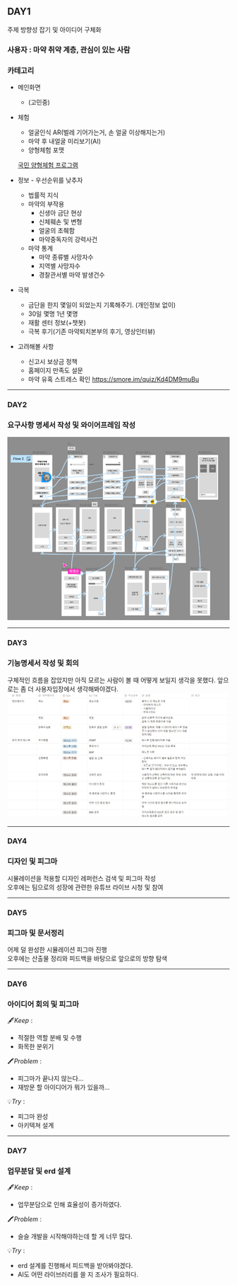 ## DAY1
주제 방향성 잡기 및 아이디어 구체화  
### 사용자 : 마약 취약 계층, 관심이 있는 사람

### 카테고리

- 메인화면
    - (고민중)
- 체험
    - 얼굴인식 AR(벌레 기어가는거, 손 얼굴 이상해지는거)
    - 마약 후 내얼굴 미리보기(AI)
    - 양형체험 포맷

  [국민 양형체험 프로그램](https://www.scourt.go.kr/sc/exp/step.work?step_id=01&case_id=00)

- 정보 - 우선순위를 낮추자
    - 법률적 지식
    - 마약의 부작용
        - 신생아 금단 현상
        - 신체훼손 및 변형
        - 얼굴의 초췌함
        - 마약중독자의 강력사건
    - 마약 통계
        - 마약 종류별 사망자수
        - 지역별 사망자수
        - 경찰관서별 마약 발생건수
- 극복
    - 금단을 한지 몇일이 되었는지 기록해주기. (개인정보 없이)
    - 30일 몇명 1년 몇명
    - 재활 센터 정보(+챗봇)
    - 극복 후기(기존 마약퇴치본부의 후기, 영상인터뷰)
- 고려해볼 사항
    - 신고시 보상금 정책
    - 홈페이지 만족도 설문
    - 마약 유혹 스트레스 확인 https://smore.im/quiz/Kd4DM9muBu

---
### DAY2
### 요구사항 명세서 작성 및 와이어프레임 작성  
![image.png](./image.png)

---
### DAY3
### 기능명세서 작성 및 회의
구체적인 흐름을 잡았지만 아직 모르는 사람이 볼 때 어떻게 보일지 생각을 못했다. 앞으로는 좀 더 사용자입장에서 생각해봐야겠다.
![image-1.png](./image-1.png)

---
### DAY4
### 디자인 및 피그마
시뮬레이션을 적용할 디자인 레퍼런스 검색 및 피그마 작성  
오후에는 팀으로의 성장에 관련한 유튜브 라이브 시청 및 참여  

---
### DAY5
### 피그마 및 문서정리
어제 덜 완성한 시뮬레이션 피그마 진행  
오후에는 산출물 정리와 피드백을 바탕으로 앞으로의 방향 탐색  

---
### DAY6
### 아이디어 회의 및 피그마
🖋️*Keep* : 

- 적절한 역할 분배 및 수행
- 화목한 분위기

🖍️*Problem* : 

- 피그마가 끝나지 않는다…
- 재방문 할 아이디어가 뭐가 있을까…

💡*Try* : 

- 피그마 완성
- 아키텍쳐 설계

---
### DAY7
### 업무분담 및 erd 설계
🖋️*Keep* : 

- 업무분담으로 인해 효율성이 증가하였다.

🖍️*Problem* : 

- 슬슬 개발을 시작해야하는데 할 게 너무 많다.

💡*Try* : 

- erd 설계를 진행해서 피드백을 받아봐야겠다.
- AI도 어떤 라이브러리를 쓸 지 조사가 필요하다.
